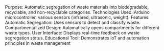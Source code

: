 Purpose: Automatic segregation of waste materials into biodegradable, recyclable, and non-recyclable categories.
Technologies Used: Arduino microcontroller, various sensors (infrared, ultrasonic, weight).
Features
Automatic Segregation: Uses sensors to detect and classify waste.
Compartmentalized Design: Automatically opens compartments for different waste types.
User Interface: Displays real-time feedback on waste segregation status.
Educational Tool: Demonstrates IoT and automation principles in waste management
